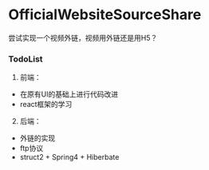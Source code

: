# OfficialWebsiteSourceShare
尝试实现一个视频外链，视频用外链还是用H5？
### TodoList
1. 前端：
- 在原有UI的基础上进行代码改进
- react框架的学习

2. 后端：
- 外链的实现
- ftp协议
- struct2 + Spring4 + Hiberbate
